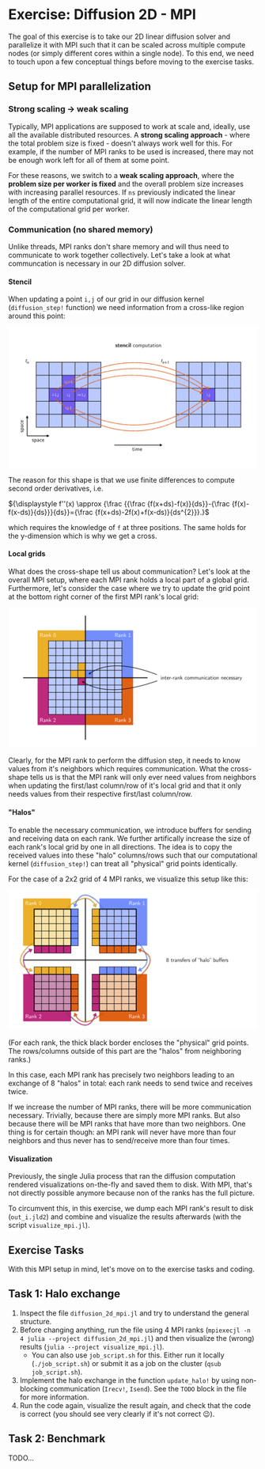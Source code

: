 # Exercise: Diffusion 2D - MPI

The goal of this exercise is to take our 2D linear diffusion solver and parallelize it with MPI such that it can be scaled across multiple compute nodes (or simply different cores within a single node). To this end, we need to touch upon a few conceptual things before moving to the exercise tasks.

## Setup for MPI parallelization

### Strong scaling → weak scaling

Typically, MPI applications are supposed to work at scale and, ideally, use all the available distributed resources. A **strong scaling approach** - where the total problem size is fixed - doesn't always work well for this. For example, if the number of MPI ranks to be used is increased, there may not be enough work left for all of them at some point.

For these reasons, we switch to a **weak scaling approach**, where the **problem size per worker is fixed** and the overall problem size increases with increasing parallel resources. If `ns` previously indicated the linear length of the entire computational grid, it will now indicate the linear length of the computational grid per worker.

### Communication (no shared memory)

Unlike threads, MPI ranks don't share memory and will thus need to communicate to work together collectively. Let's take a look at what communcation is necessary in our 2D diffusion solver.

#### Stencil

When updating a point `i,j` of our grid in our diffusion kernel (`diffusion_step!` function) we need information from a cross-like region around this point:

<img src="./imgs/stencil.png">

The reason for this shape is that we use finite differences to compute second order derivatives, i.e.

${\displaystyle f''(x) \approx {\frac {{\frac {f(x+ds)-f(x)}{ds}}-{\frac {f(x)-f(x-ds)}{ds}}}{ds}}={\frac {f(x+ds)-2f(x)+f(x-ds)}{ds^{2}}}.}$

which requires the knowledge of `f` at three positions. The same holds for the y-dimension which is why we get a cross.

#### Local grids

What does the cross-shape tell us about communication? Let's look at the overall MPI setup, where each MPI rank holds a local part of a global grid. Furthermore, let's consider the case where we try to update the grid point at the bottom right corner of the first MPI rank's local grid:

<img src="./imgs/stencil_overlap.png">

Clearly, for the MPI rank to perform the diffusion step, it needs to know values from it's neighbors which requires communication. What the cross-shape tells us is that the MPI rank will only ever need values from neighbors when updating the first/last column/row of it's local grid and that it only needs values from their respective first/last column/row.

#### "Halos"

To enable the necessary communication, we introduce buffers for sending and receiving data on each rank. We further artifically increase the size of each rank's local grid by one in all directions. The idea is to copy the received values into these "halo" columns/rows such that our computational kernel (`diffusion_step!`) can treat all "physical" grid points identically.

For the case of a 2x2 grid of 4 MPI ranks, we visualize this setup like this:

<img src="./imgs/halos.png">

(For each rank, the thick black border encloses the "physical" grid points. The rows/columns outside of this part are the "halos" from neighboring ranks.)

In this case, each MPI rank has precisely two neighbors leading to an exchange of 8 "halos" in total: each rank needs to send twice and receives twice.

If we increase the number of MPI ranks, there will be more communication necessary. Trivially, because there are simply more MPI ranks. But also because there will be MPI ranks that have more than two neighbors. One thing is for certain though: an MPI rank will never have more than four neighbors and thus never has to send/receive more than four times.

#### Visualization

Previously, the single Julia process that ran the diffusion computation rendered visualizations on-the-fly and saved them to disk. With MPI, that's not directly possible anymore because non of the ranks has the full picture.

To circumvent this, in this exercise, we dump each MPI rank's result to disk (`out_i.jld2`) and combine and visualize the results afterwards (with the script `visualize_mpi.jl`).

## Exercise Tasks

With this MPI setup in mind, let's move on to the exercise tasks and coding.

## Task 1: Halo exchange

1. Inspect the file `diffusion_2d_mpi.jl` and try to understand the general structure.
2. Before changing anything, run the file using 4 MPI ranks (`mpiexecjl -n 4 julia --project diffusion_2d_mpi.jl`) and then visualize the (wrong) results (`julia --project visualize_mpi.jl`).
    - You can also use `job_script.sh` for this. Either run it locally (`./job_script.sh`) or submit it as a job on the cluster (`qsub job_script.sh`).
4. Implement the halo exchange in the function `update_halo!` by using non-blocking communication (`Irecv!`, `Isend`). See the `TODO` block in the file for more information.
5. Run the code again, visualize the result again, and check that the code is correct (you should see very clearly if it's not correct 😉).

## Task 2: Benchmark

TODO...